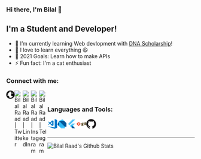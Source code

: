 ### Hi there, I'm Bilal 👋

## I'm a Student and Developer!

- 🔭 I’m currently learning Web devlopment with [DNA Scholarship][dna]!
- 🌱 I love to learn everything 😆
- 🥅 2021 Goals: Learn how to make APIs
- ⚡ Fun fact: I'm a cat enthusiast

### Connect with me:

<a href="https://genx-iq.com/" target="_blank"><img align="left" alt="genx.com" width="22px" src="https://raw.githubusercontent.com/iconic/open-iconic/master/svg/globe.svg"/></a>
<a href="https://twitter.com/bilal_rad" target="_blank"><img align="left" alt="Bilal Raad | Twitter" width="22px" src="https://cdn.jsdelivr.net/npm/simple-icons@v3/icons/twitter.svg" /></a>
<a href="https://linkedin.com/in/bilal-rad" target="_blank"><img align="left" alt="Bilal Raad | LinkedIn" width="22px" src="https://cdn.jsdelivr.net/npm/simple-icons@v3/icons/linkedin.svg" /></a>
<a href="https://instagram.com/bilal_rad" target="_blank"><img align="left" alt="Bilal Raad | Instagram" width="22px" src="https://cdn.jsdelivr.net/npm/simple-icons@v3/icons/instagram.svg" /></a>
<a href="https://t.me/bilal_rad" target="_blank"><img align="left" alt="Bilal Raad | Telegram" width="22px" src="https://cdn.jsdelivr.net/npm/simple-icons@3.3.0/icons/telegram.svg" /></a>

<br />

### Languages and Tools:

<img align="left" alt="Visual Studio Code" width="26px" src="https://raw.githubusercontent.com/github/explore/80688e429a7d4ef2fca1e82350fe8e3517d3494d/topics/visual-studio-code/visual-studio-code.png" />
<img align="left" alt="Dart" width="26px" src="https://raw.githubusercontent.com/github/explore/e94815998e4e0713912fed477a1f346ec04c3da2/topics/dart/dart.png" />
<img align="left" alt="Flutter" width="26px" src="https://raw.githubusercontent.com/github/explore/e94815998e4e0713912fed477a1f346ec04c3da2/topics/flutter/flutter.png" />
<img align="left" alt="Git" width="26px" src="https://raw.githubusercontent.com/github/explore/e94815998e4e0713912fed477a1f346ec04c3da2/topics/git/git.png" />
<img align="left" alt="GitHub" width="26px" src="https://raw.githubusercontent.com/github/explore/78df643247d429f6cc873026c0622819ad797942/topics/github/github.png" />

<br />
<br />

---

<img align="left" alt="Bilal Raad's Github Stats" src="https://github-readme-stats.vercel.app/api?username=bilalraad&show_icons=true&hide_border=true&theme=radical" />

[dna]: https://dnascholarship.com/
